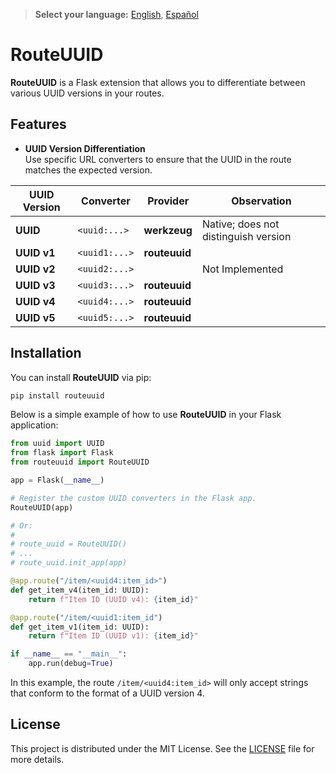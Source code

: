 > **Select your language:** [English](README.md), [Español](README.es.md)

# RouteUUID

**RouteUUID** is a Flask extension that allows you to differentiate between various UUID versions in your routes.

## Features

- **UUID Version Differentiation**  
  Use specific URL converters to ensure that the UUID in the route matches the expected version.

| UUID Version  | Converter      | Provider      | Observation                          |
|---------------|----------------|---------------|--------------------------------------|
| **UUID**      | `<uuid:...>`   | **werkzeug**  | Native; does not distinguish version |
| **UUID v1**   | `<uuid1:...>`  | **routeuuid** |                                      |
| **UUID v2**   | `<uuid2:...>`  |               | Not Implemented                      |
| **UUID v3**   | `<uuid3:...>`  | **routeuuid** |                                      |
| **UUID v4**   | `<uuid4:...>`  | **routeuuid** |                                      |
| **UUID v5**   | `<uuid5:...>`  | **routeuuid** |                                      |

## Installation

You can install **RouteUUID** via pip:

```bash
pip install routeuuid
```

Below is a simple example of how to use **RouteUUID** in your Flask application:

```python
from uuid import UUID
from flask import Flask
from routeuuid import RouteUUID

app = Flask(__name__)

# Register the custom UUID converters in the Flask app.
RouteUUID(app)

# Or:
#
# route_uuid = RouteUUID()
# ...
# route_uuid.init_app(app)

@app.route("/item/<uuid4:item_id>")
def get_item_v4(item_id: UUID):
    return f"Item ID (UUID v4): {item_id}"

@app.route("/item/<uuid1:item_id")
def get_item_v1(item_id: UUID):
    return f"Item ID (UUID v1): {item_id}"

if __name__ == "__main__":
    app.run(debug=True)
```

In this example, the route `/item/<uuid4:item_id>` will only accept strings that conform to the format of a UUID version 4.

## License

This project is distributed under the MIT License. See the [LICENSE](LICENSE) file for more details.